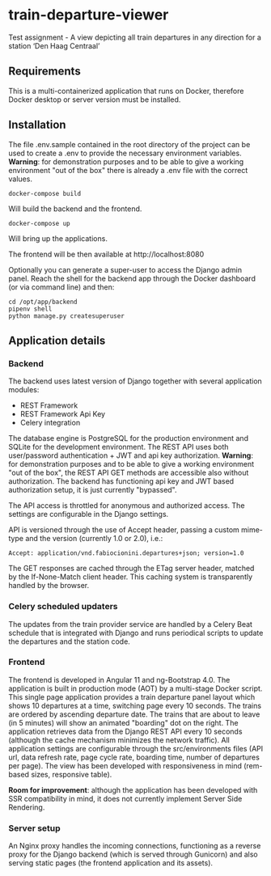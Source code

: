 # train-departure-viewer
Test assignment - A view depicting all train departures in any direction for a station ‘Den Haag Centraal’

## Requirements

This is a multi-containerized application that runs on Docker, therefore Docker desktop or server version must be installed.


## Installation

The file .env.sample contained in the root directory of the project can be used to create a .env to provide the necessary environment variables.
**Warning**: for demonstration purposes and to be able to give a working environment "out of the box" there is already a .env file with the correct values.

```
docker-compose build
```
Will build the backend and the frontend.

```
docker-compose up
```
Will bring up the applications.

The frontend will be then available at http://localhost:8080

Optionally you can generate a super-user to access the Django admin panel. 
Reach the shell for the backend app through the Docker dashboard (or via command line) and then: 

```
cd /opt/app/backend
pipenv shell
python manage.py createsuperuser
```

## Application details

### Backend

The backend uses latest version of Django together with several application modules:
- REST Framework
- REST Framework Api Key
- Celery integration

The database engine is PostgreSQL for the production environment and SQLite for the development environment.
The REST API uses both user/password authentication + JWT and api key authorization.
**Warning**: for demonstration purposes and to be able to give a working environment "out of the box", the REST API GET methods are accessible also without authorization. The backend has functioning api key and JWT based authorization setup, it is just currently "bypassed".

The API access is throttled for anonymous and authorized access. The settings are configurable in the Django settings.

API is versioned through the use of Accept header, passing a custom mime-type and the version (currently 1.0 or 2.0), i.e.:
```
Accept: application/vnd.fabiocionini.departures+json; version=1.0
```

The GET responses are cached through the ETag server header, matched by the If-None-Match client header. This caching system is transparently handled by the browser.

### Celery scheduled updaters
The updates from the train provider service are handled by a Celery Beat schedule that is integrated with Django and runs periodical scripts to update the departures and the station code.


### Frontend

The frontend is developed in Angular 11 and ng-Bootstrap 4.0.
The application is built in production mode (AOT) by a multi-stage Docker script. 
This single page application provides a train departure panel layout which shows 10 departures at a time, switching page every 10 seconds. The trains are ordered by ascending departure date. The trains that are about to leave (in 5 minutes) will show an animated "boarding" dot on the right.
The application retrieves data from the Django REST API every 10 seconds (although the cache mechanism minimizes the network traffic).
All application settings are configurable through the src/environments files (API url, data refresh rate, page cycle rate, boarding time, number of departures per page).
The view has been developed with responsiveness in mind (rem-based sizes, responsive table).

**Room for improvement**: although the application has been developed with SSR compatibility in mind, it does not currently implement Server Side Rendering.


### Server setup
An Nginx proxy handles the incoming connections, functioning as a reverse proxy for the Django backend (which is served through Gunicorn) and also serving static pages (the frontend application and its assets).


